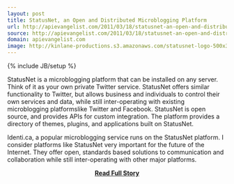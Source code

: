 ```yaml
---
layout: post
title: StatusNet, an Open and Distributed Microblogging Platform
url: http://apievangelist.com/2011/03/18/statusnet-an-open-and-distributed-microblogging-platform/
source: http://apievangelist.com/2011/03/18/statusnet-an-open-and-distributed-microblogging-platform/
domain: apievangelist.com
image: http://kinlane-productions.s3.amazonaws.com/statusnet-logo-500x300.png
---
```

{% include JB/setup %}<p>StatusNet is a microblogging platform that can be installed on any server.
Think of it as your own private Twitter service.
StatusNet offers similar functionality to Twitter, but allows business and individuals to control their own services and data, while still inter-operating with existing microblogging platformslike Twitter and Facebook.
StatusNet is open source, and provides APIs for custom integration.
The platform provides a directory of themes, plugins, and applications built on StatusNet.

Identi.ca, a popular microblogging service runs on the StatusNet platform.
I consider platforms like StatusNet very important for the future of the Internet. They offer open, standards based solutions to communication and collaboration while still inter-operating with other major platforms.

</p>
<center><p><a href="http://apievangelist.com/2011/03/18/statusnet-an-open-and-distributed-microblogging-platform/" style='padding:25px; font-sze:18px; font-weight: bold;'>Read Full Story</a></p></center>
